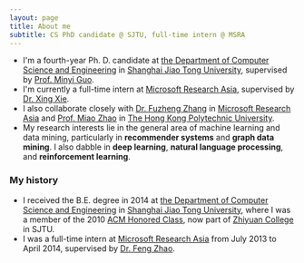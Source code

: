 ```yaml
---
layout: page
title: About me
subtitle: CS PhD candidate @ SJTU, full-time intern @ MSRA
---
```


- I'm a fourth-year Ph. D. candidate at [the Department of Computer Science and Engineering](http://www.cs.sjtu.edu.cn/en/) in [Shanghai Jiao Tong University](http://en.sjtu.edu.cn), supervised by [Prof. Minyi Guo](http://www.cs.sjtu.edu.cn/~guo-my/).
- I'm currently a full-time intern at [Microsoft Research Asia](https://www.microsoft.com/en-us/research/lab/microsoft-research-asia/), supervised by [Dr. Xing Xie](https://www.microsoft.com/en-us/research/people/xingx/).
- I also collaborate closely with [Dr. Fuzheng Zhang](https://www.microsoft.com/en-us/research/people/fuzzhang/) in [Microsoft Research Asia](https://www.microsoft.com/en-us/research/lab/microsoft-research-asia/) and [Prof. Miao Zhao](https://www.comp.polyu.edu.hk/en-us/staffs/detail/4319) in [The Hong Kong Polytechnic University](https://www.polyu.edu.hk/web/en/home/index.html).
- My research interests lie in the general area of machine learning and data mining, particularly in **recommender systems** and **graph data mining**. I also dabble in **deep learning**, **natural language processing**, and **reinforcement learning**.


### My history
- I received the B.E. degree in 2014 at [the Department of Computer Science and Engineering](http://www.cs.sjtu.edu.cn/en/) in [Shanghai Jiao Tong University]((http://en.sjtu.edu.cn)), where I was a member of the 2010 [ACM Honored Class](https://acm.sjtu.edu.cn/home), now part of [Zhiyuan College](http://zhiyuan.sjtu.edu.cn/) in SJTU.
- I was a full-time intern at [Microsoft Research Asia](https://www.microsoft.com/en-us/research/lab/microsoft-research-asia/) from July 2013 to April 2014, supervised by [Dr. Feng Zhao](http://www.fengzhao.com/).
